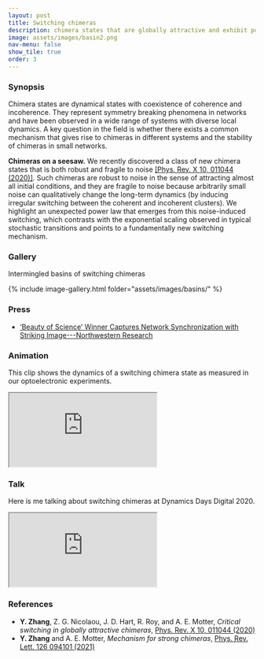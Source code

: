 ```yaml
---
layout: post
title: Switching chimeras
description: chimera states that are globally attractive and exhibit power-law switching behavior
image: assets/images/basin2.png
nav-menu: false
show_tile: true
order: 3
---
```


### Synopsis
Chimera states are dynamical states with coexistence of coherence and incoherence. They represent symmetry breaking phenomena in networks and have been observed in a wide range of systems with diverse local dynamics. A key question in the field is whether there exists a common mechanism that gives rise to chimeras in different systems and the stability of chimeras in small networks.

[//]: # (Recent evidence also point to the importance of chimera-like dynamics for unihemispheric sleep and seizures in the brain.)

__Chimeras on a seesaw.__
We recently discovered a class of new chimera states that is both robust and fragile to noise [[Phys. Rev. X 10, 011044 (2020)]](https://doi.org/10.1103/PhysRevX.10.011044). Such chimeras are robust to noise in the sense of attracting almost all initial conditions, and they are fragile to noise because arbitrarily small noise can qualitatively change the long-term dynamics (by inducing irregular switching between the coherent and incoherent clusters). We highlight an unexpected power law that emerges from this noise-induced switching, which contrasts with the exponential scaling observed in typical stochastic transitions and points to a fundamentally new switching mechanism.

<!--
### Gallery
You can explore the details of the riddled basins of the switching chimera by zooming in on the interactive image below.
You can also download a high-resolution file (7200x7200 resolution, around 12 MB) [here](/assets/images/basin1.png).
This image is the winner of the [2018 Northwestern Science Images Contest](https://bit.ly/2EzP3BX).

<div class="resp-container-square">
  <iframe class="resp-iframe" allowfullscreen="true" src="https://www.easyzoom.com/embed/ac392371a68347d1bf632935660f0216"></iframe>
</div>
-->

### Gallery
Intermingled basins of switching chimeras

{% include image-gallery.html folder="assets/images/basins/" %}

### Press
* [‘Beauty of Science’ Winner Captures Network Synchronization with Striking Image---Northwestern Research](https://www.research.northwestern.edu/beauty-science-winner-captures-network-synchronization-striking-image/)

### Animation
This clip shows the dynamics of a switching chimera state as measured in our optoelectronic experiments.

<div class="resp-container-narrow">
  <iframe class="resp-iframe" src="https://www.youtube.com/embed/PIVgurLIGN0" allow="accelerometer; autoplay; encrypted-media; gyroscope; picture-in-picture" allowfullscreen></iframe>
</div>

### Talk
Here is me talking about switching chimeras at Dynamics Days Digital 2020.

<div class="resp-container">
  <iframe class="resp-iframe" src="https://www.youtube.com/embed/LkBtYX7OQEQ" allow="accelerometer; autoplay; encrypted-media; gyroscope; picture-in-picture" allowfullscreen></iframe>
</div>

### References
* __Y. Zhang__, Z. G. Nicolaou, J. D. Hart, R. Roy, and A. E. Motter, *Critical switching in globally attractive chimeras*, [Phys. Rev. X 10, 011044 (2020)](https://doi.org/10.1103/PhysRevX.10.011044)
* __Y. Zhang__ and A. E. Motter, *Mechanism for strong chimeras*, [Phys. Rev. Lett. 126 094101 (2021)](https://doi.org/10.1103/PhysRevLett.126.094101)
